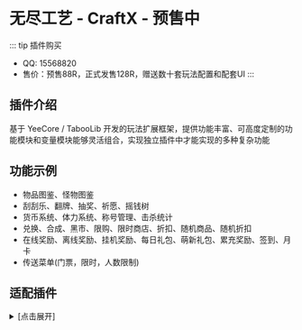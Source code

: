 # 无尽工艺 - CraftX - 预售中

::: tip 插件购买

- QQ: 15568820
- 售价：预售88R，正式发售128R，赠送数十套玩法配置和配套UI
  :::

## 插件介绍

基于 YeeCore / TabooLib 开发的玩法扩展框架，提供功能丰富、可高度定制的功能模块和变量模块能够灵活组合，实现独立插件中才能实现的多种复杂功能

## 功能示例

- 物品图鉴、怪物图鉴
- 刮刮乐、翻牌、抽奖、祈愿、摇钱树
- 货币系统、体力系统、称号管理、击杀统计
- 兑换、合成、黑市、限购、限时商店、折扣、随机商品、随机折扣
- 在线奖励、离线奖励、挂机奖励、每日礼包、萌新礼包、累充奖励、签到、月卡
- 传送菜单(门票，限时，人数限制)

## 适配插件

<details>
<summary>[点击展开]</summary>

- ✅货币 YeeCore
- ✅货币 LyShop
- ✅货币 CustomShop
- ✅货币 NyEconomy
- ✅仓库 SpaceRingPlus
- ✅仓库 LyWarehouse

</details>